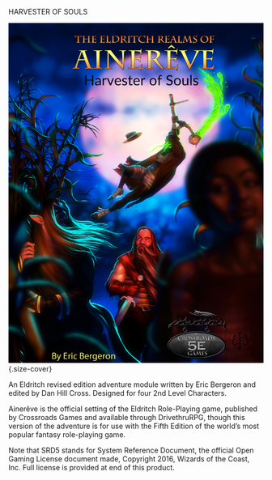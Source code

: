 HARVESTER OF SOULS

![cover](cover.jpg){.size-cover}

An Eldritch revised edition adventure module written by Eric Bergeron and edited by Dan Hill Cross. Designed for four 2nd Level Characters.

Ainerêve is the official setting of the Eldritch Role-Playing game, published by Crossroads Games and available through DrivethruRPG, though this version of the adventure is for use with the Fifth Edition of the world’s most popular fantasy role-playing game.

Note that SRD5 stands for System Reference Document, the official Open Gaming License document made, Copyright 2016, Wizards of the Coast, Inc. Full license is provided at end of this product.